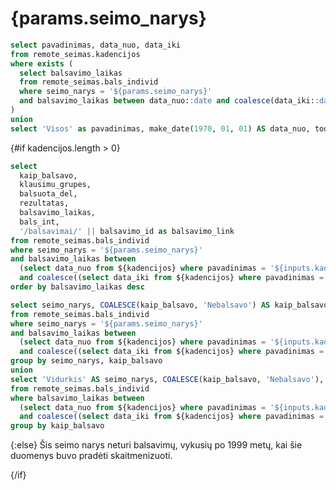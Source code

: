 # {params.seimo_narys}

```sql kadencijos
select pavadinimas, data_nuo, data_iki
from remote_seimas.kadencijos
where exists (
  select balsavimo_laikas
  from remote_seimas.bals_individ
  where seimo_narys = '${params.seimo_narys}'
  and balsavimo_laikas between data_nuo::date and coalesce(data_iki::date, today()+1)
)
union
select 'Visos' as pavadinimas, make_date(1970, 01, 01) AS data_nuo, today()+1 AS data_iki
```

{#if kadencijos.length > 0}
  <Dropdown
    data={kadencijos}
    name=kadencija
    value=pavadinimas
    title="Pasirinkite kadenciją"
    defaultValue="Visos">
  </Dropdown>

  ```sql balsavimai
  select
    kaip_balsavo,
    klausimu_grupes,
    balsuota_del,
    rezultatas,
    balsavimo_laikas,
    bals_int,
    '/balsavimai/' || balsavimo_id as balsavimo_link 
  from remote_seimas.bals_individ
  where seimo_narys = '${params.seimo_narys}'
  and balsavimo_laikas between
    (select data_nuo from ${kadencijos} where pavadinimas = '${inputs.kadencija.value}')
    and coalesce((select data_iki from ${kadencijos} where pavadinimas = '${inputs.kadencija.value}'), today()+1)
  order by balsavimo_laikas desc
  ```

  <DataTable data={balsavimai} rows=15 search=true>
    <Column id=kaip_balsavo title="Balsas" contentType=colorscale scaleColumn=bals_int scaleColor={['#CA7373','#D7B26D','#3C552D']} colorMid=0/>
    <Column id=klausimu_grupes title="Klausimas" wrap=true/>
    <Column id=balsuota_del title="Aprašas" wrap=true/>
    <Column id=balsavimo_link contentType=link linkLabel=rezultatas title="Rezultatas"/>
    <Column id=balsavimo_laikas title="Data"/>
  </DataTable>
  <!-- balsavimai:
  balsavimo pavadinimas, kaip balsavo, data, rezultatas, kaip balsavo frakcijos -->

  ```sql balsavimai_pie
  select seimo_narys, COALESCE(kaip_balsavo, 'Nebalsavo') AS kaip_balsavo, count(*) / sum(count(*)) over() AS bals_pct
  from remote_seimas.bals_individ
  where seimo_narys = '${params.seimo_narys}'
  and balsavimo_laikas between
    (select data_nuo from ${kadencijos} where pavadinimas = '${inputs.kadencija.value}')
    and coalesce((select data_iki from ${kadencijos} where pavadinimas = '${inputs.kadencija.value}'), today()+1)
  group by seimo_narys, kaip_balsavo
  union
  select 'Vidurkis' AS seimo_narys, COALESCE(kaip_balsavo, 'Nebalsavo'), count(*) / sum(count(*)) over() AS bals_pct
  from remote_seimas.bals_individ
  where balsavimo_laikas between
    (select data_nuo from ${kadencijos} where pavadinimas = '${inputs.kadencija.value}')
    and coalesce((select data_iki from ${kadencijos} where pavadinimas = '${inputs.kadencija.value}'), today()+1)
  group by kaip_balsavo
  ```

  <BarChart 
      data={balsavimai_pie}
      x=seimo_narys
      y=bals_pct
      series=kaip_balsavo
      swapXY=false
      yFmt=pct
  />

{:else}
  Šis seimo narys neturi balsavimų, vykusių po 1999 metų, kai šie duomenys buvo pradėti skaitmenizuoti.

{/if}
